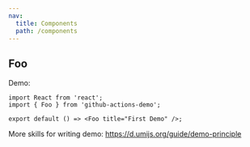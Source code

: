 ```yaml
---
nav:
  title: Components
  path: /components
---
```


## Foo

Demo:

```tsx
import React from 'react';
import { Foo } from 'github-actions-demo';

export default () => <Foo title="First Demo" />;
```

More skills for writing demo: https://d.umijs.org/guide/demo-principle
